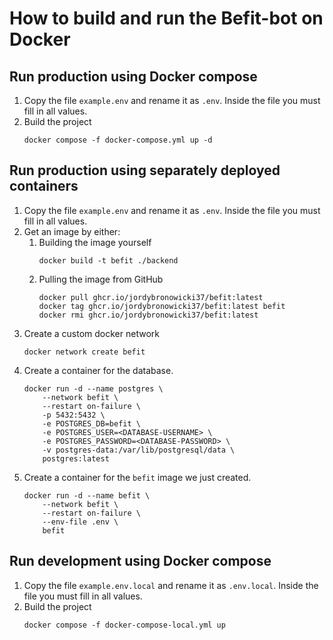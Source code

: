 # How to build and run the Befit-bot on Docker

## Run production using Docker compose
1. Copy the file `example.env` and rename it as `.env`. Inside the file you must fill in all values.
2. Build the project
   ```shell
   docker compose -f docker-compose.yml up -d
   ```

## Run production using separately deployed containers
1. Copy the file `example.env` and rename it as `.env`. Inside the file you must fill in all values.
2. Get an image by either:
   1. Building the image yourself
      ```shell
      docker build -t befit ./backend
      ```
   2. Pulling the image from GitHub
      ```shell
      docker pull ghcr.io/jordybronowicki37/befit:latest
      docker tag ghcr.io/jordybronowicki37/befit:latest befit
      docker rmi ghcr.io/jordybronowicki37/befit:latest
      ```
3. Create a custom docker network
   ```shell
   docker network create befit
   ```
4. Create a container for the database.
   ```shell
   docker run -d --name postgres \
       --network befit \
       --restart on-failure \
       -p 5432:5432 \
       -e POSTGRES_DB=befit \
       -e POSTGRES_USER=<DATABASE-USERNAME> \
       -e POSTGRES_PASSWORD=<DATABASE-PASSWORD> \
       -v postgres-data:/var/lib/postgresql/data \
       postgres:latest
   ```
5. Create a container for the `befit` image we just created.
   ```shell
   docker run -d --name befit \
       --network befit \
       --restart on-failure \
       --env-file .env \
       befit
   ```

## Run development using Docker compose
1. Copy the file `example.env.local` and rename it as `.env.local`. Inside the file you must fill in all values.
2. Build the project
   ```shell
   docker compose -f docker-compose-local.yml up
   ```
